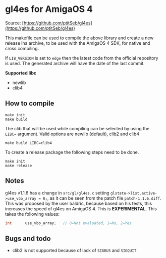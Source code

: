# gl4es for AmigaOS 4

Source: [https://github.com/ptitSeb/gl4es](https://github.com/ptitSeb/gl4es)

This makefile can be used to compile the above library and create a new release lha archive, to be used with the AmigaOS 4 SDK, for native and cross compiling.

If `LIB_VERSION` is set to `edge` then the latest code from the official repository is used. The generated archive will have the date of the last commit.

**Supported libc**
- newlib
- clib4

## How to compile
```
make init
make build
```

The clib that will be used while compiling can be selected by using the `LIBC=` argument.
Valid options are newlib (default), clib2 and clib4
```
make build LIBC=clib4
```

To create a release package the following steps need to be done.
```
make init
make release
```

## Notes

gl4es v1.1.6 has a change in `src/gl/gl4es.c` setting `glstate->list.active->use_vbo_array = 0;`, as it can be seen from the patch file `patch-1.1.6.diff`. This was proposed by the user baldric, because based on his tests, this increases the speed of gl4es on AmigaOS 4. This is **EXPERIMENTAL**.
This takes the following values:
```C
int      use_vbo_array;   // 0=Not evaluated, 1=No, 2=Yes
```

## Bugs and todo
- clib2 is not supported because of lack of `SIGBUS` and `SIGQUIT`
